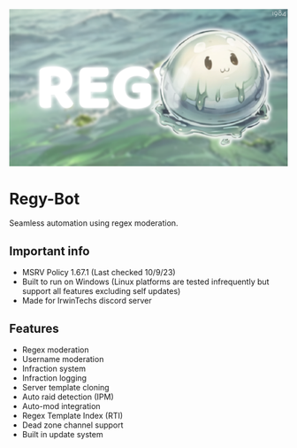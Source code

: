 <img src=".github/assets/regy_banner.png">

# Regy-Bot

Seamless automation using regex moderation.

## Important info

* MSRV Policy 1.67.1 (Last checked 10/9/23)
* Built to run on Windows (Linux platforms are tested infrequently but support all features excluding self updates)
* Made for IrwinTechs discord server

## Features

* Regex moderation
* Username moderation
* Infraction system
* Infraction logging
* Server template cloning
* Auto raid detection (IPM)
* Auto-mod integration
* Regex Template Index (RTI)
* Dead zone channel support
* Built in update system